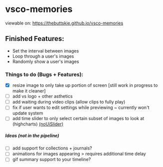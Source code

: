# vsco-memories

viewable on:
https://thebuttskie.github.io/vsco-memories

## Finished Features:
- Set the interval between images
- Loop through a user's images
- Randomly show a user's images


### Things to do (Bugs + Features):
- [x] resize image to only take up portion of screen [still work in progress to make it cleaner]
- [ ] add vs logo + other asthetics
- [ ] add waiting during video clips (allow clips to fully play)
- [ ] fix if user wants to edit settings while previewing ~ currently won't update system
- [ ] add time slider to only select certain subset of images to look at (highcharts) [(noUiSlider)](https://stackoverflow.com/questions/4753946/html5-slider-with-two-inputs-possible)

##### Ideas (not in the pipeline)
- [ ] add support for collections + journals?
- [ ] animations for images appearing > requires additional time delay
- [ ] gif summary support to your timeline?

